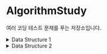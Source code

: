 # AlgorithmStudy

여러 코딩 테스트 문제를 푸는 저장소입니다.

<details>
<summary>Data Structure 1</summary>

### 1. 스택<br>
<a href="https://www.acmicpc.net/problem/10828">10828. 스택 문제</a><br>
<a href="https://github.com/minyoung529/AlgorithmStudy/blob/main/DataStructure1/1_Stack.cpp">문제 풀이</a><br>


막혔던 점: 스택을 구현할 때 포인터를 썼는데, 할당할 때 배열 형식으로 할당하지 않아서 오류가 생겼다. 다음부터는 조심해야겠다.
<br><br>
또, c++의 string은 switch문을 쓸 수 없다는 것도 알게되었다. 왜 안 되는 건지는 모르겠지만, 해시코드를 직접 만들어서 쓴다는 사람도 있었다.

```cpp
void foo(const char* str)
{
    switch (HashCode(str))
    {
    case HashCode("HELLO"):
        // 이렇게
        break;
    }
}
```
다음에 해시코드를 반환하는 함수를 간단하게 만들어도 재미있겠다고 생각했다.

<br>

### 2. 괄호<br>
<a href="https://www.acmicpc.net/problem/9012">9012. 괄호</a><br>
<a href="https://github.com/minyoung529/AlgorithmStudy/blob/main/DataStructure1/2_Bracket.cpp">문제 풀이</a><br>

자료구조 교과시간에 했던 문제라 수월하게 풀 수 있었다. 입력이 '('일 때는 스택에 넣어주고, ')'일 때는 스택에서 빼주면서 예외 경우가 있을 경우 NO를 출력했다. <b>스택</b>을 사용해서 깔끔하게 구현한 것 같다.


<br>

### 3. 큐2<br>
<a href="https://www.acmicpc.net/problem/18258">18258. 큐 2</a><br>
<a href="https://github.com/minyoung529/AlgorithmStudy/blob/main/DataStructure1/3_Queue2.cpp">문제 풀이</a><br>

스택1에서 막혔던 부분의 해결법을 응용해서 수월하게 풀 수 있었다.
<br><br>

막혔던 점: <b>시간초과</b>로 막혔다. 로직이 문제 없다고 생각했는데 찾아보니 입출력을 하는데 시간을 많이 쓴다는 말이 있었다.

```cpp
	ios_base::sync_with_stdio(false);
	cout.tie(NULL);
	cin.tie(NULL);
```

<br>
이 코드를 앞에 적어주니 정답이 나왔다. 찾아봤더니 일반적으로 C++ 컴파일러는 C와 C++ 스타일의 입출력을 혼용하는 것을 허용하는데, 이를 구현하기 위해서 모든 표준 입출력들 또한 <b>동기화</b> 되어있다.
<br><br>
첫번째 줄의 코드로 그러한 동기화를 꺼줌으로써 c++ 입출력시 독립된 자신만의 버퍼를 사용하게 된다고 한다. 그리고 cout과 cin의 tie를 풀어주면 입출력 속도가 줄어들게 된다. 몰랐던 점이라 기억하고 시간 초과가 나올 때 기억해서 써야겠다.

<br>
<br>

### 4. 요세푸스 문제<br>
<a href="https://www.acmicpc.net/problem/1158">1158. 요세푸스</a><br>
<a href="https://github.com/minyoung529/AlgorithmStudy/blob/main/DataStructure1/4_Josephus.cpp">문제 풀이</a><br>

자료구조 교과시간에 했던 문제라 조금만 생각하면 되는 문제였다. <b>큐</b>를 사용해 pop하고 다시 push하며 꼬리잡기하는 방식이 신선하다.

<br>

### 5. 카드2<br>
<a href="https://www.acmicpc.net/problem/2164">2164. 카드2</a><br>
<a href="https://github.com/minyoung529/AlgorithmStudy/blob/main/DataStructure1/5_Card2.cpp">문제 풀이</a><br>

요세푸스와 비슷하게 큐를 사용해서 pop과 push를 반복하며 꼬리잡기식으로 구현했다.


<br>

### 6. 덱<br>
<a href="https://www.acmicpc.net/problem/10866">10866. 덱</a><br>
<a href="https://github.com/minyoung529/AlgorithmStudy/blob/main/DataStructure1/6_Deque.cpp">문제 풀이</a><br>

Queue와 비슷하게 구현하지만, pivot을 설정해 front와 back을 나누어주었다. 시간과 메모리를 엄청엄청... 사용해서 그렇게 효율적이고 깔끔한 코드를 구현하지는 못했지만, 자료구조 시간에 배운 것을 활용해서 Deque를 혼자 구현한 것으로 만족한다.
여전히 전위와 후위 연산자를 적절하게 사용해야하는 걸 상기시킨 문제이다. 


<br>

### 7. 주몽<br>
<a href="https://www.acmicpc.net/problem/1940">1940. 주몽</a><br>
<a href="https://github.com/minyoung529/AlgorithmStudy/blob/main/DataStructure1/7_Jumong.cpp">문제 풀이</a><br>

자료구조 시간에 풀어본 문제이다. for문을 3개나 써서 시간초과가 걸릴까 다른 방법을 모색했지만, for문을 3개 써도 시간 초과가 걸리지는 않았다. 수월하게 풀 수 있었던 문제이다.


<br>

### 8. 스택 수열<br>
<a href="https://www.acmicpc.net/problem/1874">1874. 스택 수열</a><br>
<a href="https://github.com/minyoung529/AlgorithmStudy/blob/main/DataStructure1/8_StackSequence.cpp">문제 풀이</a><br>

정말 너무너무 어려웠던 문제... 풀고 나니 별 거 아니지만, 문제도 잘 이해 못한채로 생각을 너무 어렵게 많이 해서 시간이 오래 걸리고 어려웠다. 핵심은 **오름차순으로만 push**였는데... 이걸 눈으로만 읽고 이해하지 못해서 어려웠던 것 같다. 문제의 **핵심을 파악하고 정확하게 이해**해야하는 중요성에 대해서 다시금 깨달았다. 
<br>
그리고 

```cpp
cout << endl;
```
보다

```cpp
cout << '\n';
```
이 더 빠르다는 걸 알게되었다. 이유는 endl은 flush 함수(출력 버퍼를 비우는 함수)를 호출하기 때문이라고 한다. 알고리즘 문제를 풀 때는 '\n'을 써야겠다.

<br>

### 9. 후위 표기식2<br>
<a href="https://www.acmicpc.net/problem/1874">1935. 후위 표기식2</a><br>
<a href="https://github.com/minyoung529/AlgorithmStudy/blob/main/DataStructure1/9_Postfix_Notation2.cpp">문제 풀이</a><br>

자료구조 시간에 스택을 활용해서 풀어봤던 문제라 그렇게 어렵지는 않았다. 우선순위 처리는 어떻게 해야하는지 엄청... 고민했다가 변환이 아니라 계산이라 고민할 필요가 없다는 것을 깨달았다. 

<br>

그리고 항상 사용하지만... 항상 까먹고 구글링하는 소수점 자리 제한은...

```cpp
cout << fixed;
cout.precision(N);
```

**fixed**는 **소수점을 고정**시키겠다는 뜻, **precision**은 **정밀도**라는 뜻을 가져 매개변수의 소수점 자리만큼 보여주겠다는 뜻이다.
<br><br>

만약 fixed가 없다면...

```cpp
cout.precision(2);
cout << 3

// => 3
```

```cpp
cout.precision(2);
cout << 3.278

// => 3.3
// > fixed가 없어 정수자리까지 포함한 자리수, 반올림 함
```


있다면!

```cpp
cout << fixed;
cout.precision(2);
cout << 3

// => 3.00
```

```cpp
cout << fixed;
cout.precision(2);
cout << 3.278

// => 3.28
// > fixed가 있어 정수자리까지 포함하지 않은 자리수, 반올림 함
```

<br>

### 10. 쇠막대기<br>
<a href="https://www.acmicpc.net/problem/10799">10799. 쇠막대기</a><br>
<a href="https://github.com/minyoung529/AlgorithmStudy/blob/main/DataStructure1/10_IronRod.cpp">문제 풀이</a><br>

괄호가 나왔다고 해서 무조건 스택!! 이라 생각한 나를 다시 돌아보게 했던 문제. 물론 스택을 써도 되지만, 스택에 push, pop, size를 자꾸 호출해주는 것보다는 변수 하나로 하는 게 좋을 것 같았다. 처음에 삽질을 30분 정도 했지만...

<img width="267" alt="1" src="https://user-images.githubusercontent.com/77655318/178150541-661491b6-1828-4287-97a4-9148e28eb431.png">

이 예시 사진을 보고 머리 속으로 시뮬레이션을 돌리며 ')'가 나올 때마다 쇠막대기 개수가 어떻게 변하는지를 상상하니 머리속으로 코드가 그려졌다. 문제를 잘 이해하는 것만큼이나, **문제 해결 과정**을 잘 이해하는 것도 중요하다는 것을 알게 되었다.
<br><br>
막히는 문제가 나오면 문제 해결 과정을 자세하게 상상해야겠다.

<br>

### 11. 프린터 큐<br>
<a href="https://www.acmicpc.net/problem/1966">1966. 프린터 큐</a><br>
<a href="https://github.com/minyoung529/AlgorithmStudy/blob/main/DataStructure1/11_PrinterQueue.cpp">문제 풀이</a><br>

프로그래머스에서 한번 풀어봤던 문제라서 어렵지는 않았다. 그때 내가 어떻게 풀었는지는 모르겠지만... 전보단 더 깔끔하게 짠 것 같지만, 메모리를 좀 많이 쓴 것 같다.

``` cpp
int PrinterQueue(int len, int target, vector<int> printer)
{
	queue<int> pq;

	for (int i : printer) pq.push(i);
	sort(printer.begin(), printer.end(), less<int>());

	while (!printer.empty())
	{
		if (pq.front() < printer.back())
		{
			pq.push(pq.front());
			pq.pop();

			if (target == 0)
				target = pq.size();
		}
		else
		{
			pq.pop();
			printer.pop_back();

			if (target == 0)
				return (len - pq.size());
		}

		target--;
	}

	return 0;
}
```

우선순위 큐를 쓸 수도 있었지만, 직접 풀어보고 싶었다. 메인 로직은 이렇다. target이 0일 때 더 큰게 있다면 뒤로 넘겨주고, 아니라면 현재 몇번째인지 리턴하는 함수로 구현했다. targetPtr로 해서 해당 주소를 가리키는 방법도 해봤지만, 시간 초과가 났다.


<br>

### 12. 풍선 터뜨리기<br>
<a href="https://www.acmicpc.net/problem/2346">2346. 풍선 터뜨리기</a><br>
<a href="https://github.com/minyoung529/AlgorithmStudy/blob/main/DataStructure1/12_Popping_Balloon.cpp">문제 풀이</a><br>

꽤 고생했던 문제이다. 사실 처음에 Deque를 써서 풀어보려고 했는데, for문을 계속 돌리는 구조라 시간 초과가 날 것 같아서 다른 방법을 썼다. 그렇게 계속 고민하고 돌고 돌아 다시 Deque를 이용하자고 마음 먹었다.
<br><br>

결국 처음에 구상했던 로직으로 갔다. 가고자 하는 방향이 오른쪽일 때는 front를 뒤로, 왼쪽일 때는 back을 앞으로 보냈다. 회전하도록.
<br><br>

빼내고자 하는 값이 Deque의 front여야 했기 때문에 아래 한 줄을 추가했다.
```cpp
int offset = count > 0 ? -1 : 0;
```

<나중에 까먹을까봐 그린 위 코드의 -1의 의미>
![제목 없음](https://user-images.githubusercontent.com/77655318/179353314-7d241a89-3d85-48bc-9ba9-c0163fdb4580.png)


회전하다가 해당 자리에 오면 index가 저장된 **pair의 first**를 꺼내 배열에 저장해주었다. Deque는 자료구조 시간에 배우지 않아서 익숙하지 않았는데, 이 문제로 Deque의 쓰임새와 사용법을 잘 알게 되었다.



<br>

### 13. 괄호의 값<br>
<a href="https://www.acmicpc.net/problem/2504">2504. 괄호의 값</a><br>
<a href="https://github.com/minyoung529/AlgorithmStudy/blob/main/DataStructure1/13_Value_In_Parentheses.cpp">문제 풀이</a><br>

엄청엄청 어려웠던 문제... 내 힘으로 전부 풀어낸 문제는 아니라서 부끄럽기도 하다.<br><br>

처음 접근은 **스택** 자료구조를 써서 괄호가 열릴 때는 push, 닫힐 때는 pop을 해서 계산을 해보자!
<br>라고 막연하게 생각하고 있었다.
<br><br>문제의 **예제 입력**인 '(()[[]])([])'에만 집중하고 있다보니 '()()()'나 '((()))'같은 간단한 입력도, 복잡한 입력도 풀어내지 못했다.<br><br>

오랫동안 고민한 나는 어떤 글에서 **분배법칙**이라는 단어를 힌트로 발견하게 된다. 

```
// (()[[]])([])
// = 2 * (2 + 3*3)
// = 2*2 + 2*3*3
```

그리고 분배법칙을 어떻게 적용시킬까 고민했다.<br><br>

* 생각하게 된 사실 하나는 () 안에 있는 아이들은 **무조건 2배**, []는 **무조건 3배**라는 것이다.<br>
* 그렇다면 소괄호가 열릴 때는 2를, 대괄호는 3을 곱하고. 닫힐 때는 각각 나눠주면 되는 일이었다.<br>
* 모든 괄호가 닫히는 부분을 계산하지 않고, ()이나 []등 괄호에 **가장 안쪽에** 있는 아이들만 계산하니 문제가 풀렸다.
<br><br>
풀어보니 그리 어렵지 않은 문제였지만, 사고가 정답으로 향하기가 매우 어려운 문제인 것 같았다.
<br>앞으로 이런 사고를 혼자서 할 수 있게 더 노력해야겠다.


<br>

### 14. 괄호 제거<br>
<a href="https://www.acmicpc.net/problem/2504">2504. 괄호의 값</a><br>
<a href="https://github.com/minyoung529/AlgorithmStudy/blob/main/DataStructure1/14_Remove_Parentheses.cpp">문제 풀이</a><br>

좀 어려웠지만, 충분히 할만했고 재미있었던 문제이다.<br><br>

처음엔 괄호에 쌍을 맞춰서 순서대로 제거하는 것부터 시작하고자 했는데, 접근이 틀렸었다.

``` cpp
(0/(0))
(2+(2*2)+2)
(1+(2*(3+4)))
```

예제 식에는 이러한 괄호들만 있다 보니, 단순하게 처음 나오는 (와 마지막에 나오는 )가 서로 짝이라고 생각했지만,

```
()()()
```

이러한 모양의 괄호도 있다는 것을 깨달아 **스택**을 이용해서 괄호의 쌍을 구했다.

``` cpp
stack<int> stack;

for (int i = 0, count = 0; i < input.size(); ++i)
{
	if (input[i] == '(')
	{
		startPos[count] = i;
		stack.push(count++);
	}

	else if (input[i] == ')')
	{
		endPos[stack.top()] = i;
		stack.pop();
	}
}
```

스택을 통해 (의 위치가 있는 sartPos, )의 위치가 있는 endPos를 설정해주었다.
<br><br>
그리고 자료구조 시간에 배웠던 **DFS**를 활용해서 경우의 수를 구했다. 괄호가 닫히는 경우도, 닫히지 않는 경우도 있으므로 재귀함수에서 부를 때 true와 false값을 주어서 두 번 호출했다.

``` cpp
GetParenthese(input, index + 1, true);
GetParenthese(input, index + 1, false);

```

이때 문자열이 줄어들수록, 괄호의 위치도 바뀌므로 erase가 아닌 replace를 해서 원래 괄호의 자리를 공백으로 만들어주었다.

``` cpp
input.replace(startPos[index], 1, " ");
input.replace(endPos[index], 1, " ");
```

중복되지 않고, 사전순으로 정렬되도록 **set 자료구조**를 사용해 공백제거한 문자열을 넣어주고, 후에 set에 있던 모든 문자열을 출력했다.

```cpp
input.erase(remove(input.begin(), input.end(), ' '), input.end());
results.insert(input);
```

문자열과 스택을 동시에 다뤄서 재미있었던 문제였다.


<br>

### 15. 탑<br>
<a href="https://www.acmicpc.net/problem/2493">2493. 괄호의 값</a><br>
<a href="https://github.com/minyoung529/AlgorithmStudy/blob/main/DataStructure1/15_Tower.cpp">문제 풀이</a><br>

할만한 문제라고 생각했지만... 시간 초과로 꽤 고생했던 문제이다.<br><br>

처음에는 완전탐색을 이용하여 풀었지만, 시간 초과가 났다. **스택**을 써보라는 말에 써봤지만, 그마저도 시간 초과가 났다.<br>

이유는 Pop을 할 때 안에 있는 데이터가 날아가면 안된다고 생각해 **클론한 스택**을 써서 탐색한 것이 문제였다. 문제를 읽어보면 탐색할 때 원래 스택에서 Pop을 해도 상관 없는 문제였다. 가장 큰 값을 탐색하기 때문에.<br><br>

자료구조로 풀이하도록 접근하는 사고, 자료구조를 완벽히 이해하고 응용하는 사고가 중요한 것 같다.


<br>

### 16. 데이터 체커<br>
<a href="https://www.acmicpc.net/problem/22942">22942. 데이터 체커</a><br>
<a href="https://github.com/minyoung529/AlgorithmStudy/blob/main/DataStructure1/16_Data_Checker.cpp">문제 풀이</a><br>

엄청엄청엄청 고생했던 문제.<br><br>

지금까지 풀어본 문제 중에 제일 어려웠던 것 같지만, 스스로 풀어내서 되게 뿌듯했다.<br><br>

처음 접근은 원들을 (x + 반지름)값 오름차순으로 **정렬**하고 벡터에 넣어 비교하는 코드였다.

``` cpp
sort(vec.begin(), vec.end(), [](auto p1, auto p2) {return p1.first + p1.second > p2.first + p2.second; });
```

벡터는 **스택**처럼 사용해 닿지 않았다면 **Pop_Back**을 해주었다. 그런데 이때 원본 벡터를 건드리면 문제가 생길 것 같아 복사한 벡터를 스택처럼 사용해주었다.

<br>

겹치는 원을 발견하지 못했다면 원본 벡터에서 pop_back을 수행해주고 다시 while문을 도는 2중 while문을 구상했다.


``` cpp
// 가장 
while(vec.size() >= 2)
{
	vector<pair<int, int>> temp = vec;
	while(temp.size() >= 2)
	{
		if(IsTouching(temp.back(), *(temp.end() - 2));)
		{
			cout << "NO";
			return 0;
		}
		temp.erase(temp.end() - 2);
	}
}
```

문제는 시간이 너무 오래 걸린다는 것이었다. 거진 완전탐색이라 정확했지만, 시간이 오래 걸려 **그냥 원본 벡터를 건들면 어떨까?**라는 생각이 들었다.

<br>

그래서

``` cpp
while (vec.size() >= 2)
	{
		int result = IsTouching(vec.back(), *(vec.end() - 2));

		if (IsTouching(vec.back(), *(vec.end() - 2)))
		{
			cout << "NO";
			return false;
		}

		vec.erase(vec.end() - 2);
	}
```

하나의 while문으로 원본 벡터를 건드리는 도장깨기식 코드를 써보았다. 긴가민가한 마음에 제출해보니, 정답이 표시되었다. <br><br>

![화면 캡처 2022-07-22 192301](https://user-images.githubusercontent.com/77655318/180419722-afb09efe-a529-4577-a82e-19939d906ae8.png)

맞은 건 기분이 좋지만, 아무리봐도 이 코드가 왜 맞는지 이해가 안 되어서 30분 동안 고민하다가, 새로운 테스트케이스를 만들어내었다.

![제목 없음](https://user-images.githubusercontent.com/77655318/180417419-b2e43e04-9583-45f2-ad89-d70e1be1abef.png)<br>
이 테스트 케이스인데, 표시한 지점부터 오른쪽으로 비교를 하다 보면 YES가 나오게 되는데, 원래 답은 NO이다. <br><br>

결국 이 테스트 케이스까지 충족한 새로운 코드는 while문을 두 번 써서 비교하는 것이었다.

![제목 없음](https://user-images.githubusercontent.com/77655318/180420288-d326038c-256c-4f37-99a3-c229d9672441.png)

이렇게 두 번 탐색. 내가 만든 테스트케이스를 충족했다.<br><br>

맞았다고 해서 무작정 좋아할 게 아니라, 왜 맞았는지에 대해 정확히 알고 내가 쓴 코드를 정확히 이해하는 것이 중요한 것 같다. 


<br>

### 17. 후위 표기식<br>
<a href="https://www.acmicpc.net/problem/1918">1918. 후위표기식</a><br>
<a href="https://github.com/minyoung529/AlgorithmStudy/blob/main/DataStructure1/17_Postfix_Notation.cpp">문제 풀이</a><br>

자료 구조 시간에 배웠다만, 좀 헤맸던 문제.<br><br>

중위 표기식에서 후위 표기식으로 바꾸는 것은 교과 시간에 배워서 수월하게 할 수 있었다. 문제는 **괄호의 처리**였다. <br>

괄호를 어떻게 처리할까 고민하다가, **열리는 괄호 다음**에 만나는 연산자는 무조건 **스택에 삽입** 되게 했다. 또, 닫히는 괄호가 나오면 열리는 괄호가 나올 때까지의 **모든 연산자를 출력**하는 것으로 했다.

``` cpp
// A*B+(C+D*E+F)+G
```

이 테스트 케이스가 나를 살렸다... 다음에 푼다면 꼭 이 입력을 먼저 충족시켜야겠다...<br>

또, [후위표기식 시뮬레이션 링크](https://blog.naver.com/PostView.naver?blogId=tipsware&logNo=222560727262&categoryNo=0&parentCategoryNo=0&viewDate=&currentPage=1&postListTopCurrentPage=1&from=menu)가 많은 도움이 되었다. 올바른 정답을 알 수 있었고, 시뮬레이션과 내 코드 로직의 다른 점을 찾으며 올바른 정답을 찾아갈 수 있었다.
</details>


<details>
<summary>Data Structure 2</summary>

<br>

### 1. 나는야 포켓몬 마스터 이다솜<br>
<a href="https://www.acmicpc.net/problem/1620">1620. 나는야 포켓몬 마스터 이다솜</a><br>
<a href="https://github.com/minyoung529/AlgorithmStudy/blob/main/DataStructure2/1_I'm_Pokemon_Master.cpp">문제 풀이</a><br>

자료구조 1 문제들이 슬슬 어려워지기 시작해서 도피성으로 풀어본 자료구조 2 문제이다.<br><br>
문제 자체는 map을 써서 어렵지 않았지만, **자꾸 시간 초과**가 떴다.

<br>

입출력 동기화도 끄고 시간이 초과될 게 없는데... 생각했었는데

``` cpp
cout << endl;
```

얘가 문제였다. endl을 '\n'으로 바꿔주니 빠르게 통과할 수 있었다. 개행도 '\n'으로 한다는 것을 기억해야겠다.

<br>


### 2. 문자열 집합<br>
<a href="https://www.acmicpc.net/problem/14425">14425. 문자열 집합</a><br>
<a href="https://github.com/minyoung529/AlgorithmStudy/blob/main/DataStructure2/2_String_Set.cpp">문제 풀이</a><br>

왜 해시 문제일까 고민했는데, C++ map에는 find 함수가 있어서 별다른 헤더를 쓰지 않고도 문자열의 포함 여부를 알 수 있어서 간단하게 풀었다. <br>

``` cpp
if (dict.find(input) != dict.end())
```

이렇게. 리턴값이 end()라면 찾지 못한 것, end가 아니라면 찾은 것. algorithm 헤더에 find랑 비슷하다.

맵을 사용하는 데 더 익숙해져야겠다.


<br>



### 3. 최대 힙<br>
<a href="https://www.acmicpc.net/problem/11279">11279. 최대 힙</a><br>
<a href="https://github.com/minyoung529/AlgorithmStudy/blob/main/DataStructure2/3_Max_Heap.cpp">문제 풀이1</a><br>
<a href="https://github.com/minyoung529/AlgorithmStudy/blob/main/DataStructure2/3_Max_Heap_Implementation.cpp">문제 풀이2(우선순위 큐 구현)</a><br>


우선순위 큐를 사용하면 아주 쉬운 문제였지만, 뭔가 날로 먹는 느낌이 들어 우선순위 큐를 자료구조 시간에 배운대로 구현해보았다.

<br>

전체적인 힙은 vector로 구현했다.

* 부모의 인덱스는 [(N-1)/2]
* 왼쪽 자식은 [(N*2)+1]
* 오른쪽 자식은 [(N*2)+2]

를 이용하여 구현했다.

<br>

Push는 가장 마지막 인덱스부터 시작해서 도장깨기 식으로 부모와 계속 스왑하는 형식!

``` cpp
void push(int value)
{
	heap.push_back(value);
	int curIndex = static_cast<int>(heap.size()) - 1;

	while (curIndex >= 0)
	{
		int parent = (curIndex - 1) / 2;

		// 도장깨기
		if (heap[parent] < heap[curIndex])
		{
			swap(heap[parent], heap[curIndex]);
			curIndex = parent;
		}
		else break;
	}
}
```

Pop은 0번째 인덱스를 반환하되, 재정렬을 한다. 재정렬은 가장 마지막에 있는 요소를 첫번째로 만든 다음 아래로 도장깨기를 하면서 정렬한다.

``` cpp
int pop()
{
	int value = heap[0];
	heap[0] = heap.back();
	heap.pop_back();

	int curIndex = 0;
	int next = 1;

	// top부터 시작해서 내려오기
	// => 재정렬
	while (next <= static_cast<int>(heap.size()) - 1)
	{
		if (next < static_cast<int>(heap.size()) - 1)
		{
			// 왼쪽, 오른쪽 자식 비교
			if (heap[next] < heap[next + 1])
				++next;
		}

		// 지금이 더 크다면 끝냄
		if (heap[next] < heap[curIndex]) break;
		else swap(heap[next], heap[curIndex]);

		curIndex = next;
		next = next * 2 + 1;
	}

	return value;
}
```

처음은 다음으로 갈 요소를 왼쪽, 오른쪽 중에 **더 큰 요소**로 결정한다. 

현재 요소가 다음에 갈 요소보다 크다면 그 자리에서 끝내고, 아니라면 현재 요소는 더 내려간다.

이것을 반복하며 재정렬해주면 우선순위 큐의 pop을 구현할 수 있다.

<br>

오랜만에 최대 힙을 통해 우선순위 큐를 만드는 것을 공부해서 유익했다. stl을 쓰더라도 그 안에 구현 방식을 까먹지 않게 자꾸자꾸 복습해야겠다.


<br>



### 4. 절댓값 힙<br>
<a href="https://www.acmicpc.net/problem/11286">11286. 절댓값 힙</a><br>
<a href="https://github.com/minyoung529/AlgorithmStudy/blob/main/DataStructure2/4_Absolute_Value_Heap.cpp">문제 풀이</a><br>


pair을 요소로 가진 우선순위 큐를 사용하여 푼 문제이다. <br>

문제의 조건이 **pair의 정렬**과 같아 pair의 **first에는 절댓값**, **second에는 입력값**을 넣어주었다. 정렬은 first 기준으로, fist끼리 같다면 second를 기준으로 정렬하므로 꺼내주기만 했다.



### 4. 절댓값 힙<br>
<a href="https://www.acmicpc.net/problem/11286">11286. 절댓값 힙</a><br>
<a href="https://github.com/minyoung529/AlgorithmStudy/blob/main/DataStructure2/4_Absolute_Value_Heap.cpp">문제 풀이</a><br>


pair을 요소로 가진 우선순위 큐를 사용하여 푼 문제이다. <br>

문제의 조건이 **pair의 정렬**과 같아 pair의 **first에는 절댓값**, **second에는 입력값**을 넣어주었다. 정렬은 first 기준으로, fist끼리 같다면 second를 기준으로 정렬하므로 꺼내주기만 했다.


<br>


### 5. N번째로 큰 수<br>
<a href="https://www.acmicpc.net/problem/2075">2075. 절댓값 힙</a><br>
<a href="https://github.com/minyoung529/AlgorithmStudy/blob/main/DataStructure2/5_Nth_Largest_Number.cpp">문제 풀이</a><br>

자꾸자꾸 메모리 초과가 나서 어려웠던 문제... 효율적인 코딩의 중요성을 느꼈다.<br>

처음 구현은 입력값을 **모두 우선순위 큐에** 넣고, 다 넣은 다음에 **N-1번 반복**해서 우선순위 큐를 **Pop**해주고, queue의 Top 값을 출력하는 것이었다. <br>

사실 이때 메모리도 계산을 했었는데, 입력 최댓값이 1500, int는 4byte...
```
> 1500^2 * 4 = 9000000 (byte)
>> 9000000 byte = 9MB
```
9MB이니 괜찮겠지, 하는 행복회로를 돌리고 있었다. 계산이 잘못된 건지... 메모리는 초과가 났고 방법을 고민했고 별 이상하고 복잡한 방법들로 문제를 풀어가려던 차에...
<br>
**queue의 size를 N으로 유지**시키자는 생각이 떠올랐다. <br>

방법은 생각보다 간단했고, queue의 size가 N이 넘어갈 때마다 가장 작은 값을 pop해주는 것이다. 마지막에는 queue에 첫번째, 두번째... N번째로 큰 값이 들어갔으며 queue의 top을 출력해주는 것이 정답이었다. <br>

괜히 복잡하게 생각하는 것보다, 단순하지만 명확한 해답을 찾는 것이 중요하다고 느꼈다.

<br>


### 6. 생태학<br>
<a href="https://www.acmicpc.net/problem/4358">4358. 생태학</a><br>
<a href="https://github.com/minyoung529/AlgorithmStudy/blob/main/DataStructure2/6_Ecology.cpp">문제 풀이</a><br>

EOF에서 입력을 멈추는 건 처음 해봐서 생소했고 실수가 많아서 많이 틀렸던 문제...<br>
	
일단 배운 EOF에서 입력을 멈추는 방법.<br>
	
1.
``` cpp
while(getline(cin, input))
{
	// 반복할 문장
}
```
	
2.
``` cpp
while(1)
{
	getline(cin, input);
	if(cin.eof()) break;
}
```
콘솔에서는 Ctrl + Z를 누르면 EOF가 입력된다고 한다. <br><br>
	
**내 실수들을 성찰해보기...**
	
1. EOF 받았을 때 break가 아닌 return 하기
2. pair<string, int>가 아닌 pair<string, char>로 쓰기...
	
얘네 때문에 30분은 더 고생하고 10번은 더 틀린 것 같다... 바보...<br><br>
	
시간을 의미없게 낭비하지 않도록 계속 문제를 접하면서 단순한 실수를 줄여야겠다.


</details>
